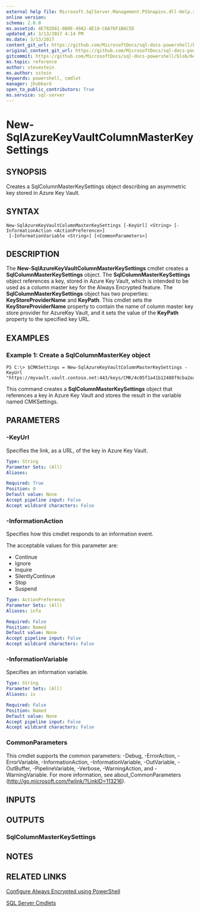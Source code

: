 ```yaml
---
external help file: Microsoft.SqlServer.Management.PSSnapins.dll-Help.xml
online version: 
schema: 2.0.0
ms.assetid: 4E782D81-0B0E-49A2-8E18-C6A76F1B6C5D
updated_at: 3/13/2017 4:14 PM
ms.date: 3/13/2017
content_git_url: https://github.com/MicrosoftDocs/sql-docs-powershell/blob/live/sqlserver-cmdlets/sqlserver/vlatest/New-SqlAzureKeyVaultColumnMasterKeySettings.md
original_content_git_url: https://github.com/MicrosoftDocs/sql-docs-powershell/blob/live/sqlserver-cmdlets/sqlserver/vlatest/New-SqlAzureKeyVaultColumnMasterKeySettings.md
gitcommit: https://github.com/MicrosoftDocs/sql-docs-powershell/blob/6eefe64a0ce19459190f09768267a4c79f9a6af9/sqlserver-cmdlets/sqlserver/vlatest/New-SqlAzureKeyVaultColumnMasterKeySettings.md
ms.topic: reference
author: stevestein
ms.author: sstein
keywords: powershell, cmdlet
manager: jhubbard
open_to_public_contributors: True
ms.service: sql-server
---
```


# New-SqlAzureKeyVaultColumnMasterKeySettings

## SYNOPSIS
Creates a SqlColumnMasterKeySettings object describing an asymmetric key stored in Azure Key Vault.

## SYNTAX

```
New-SqlAzureKeyVaultColumnMasterKeySettings [-KeyUrl] <String> [-InformationAction <ActionPreference>]
 [-InformationVariable <String>] [<CommonParameters>]
```

## DESCRIPTION
The **New-SqlAzureKeyVaultColumnMasterKeySettings** cmdlet creates a **SqlColumnMasterKeySettings** object.
The **SqlColumnMasterKeySettings** object references a key, stored in Azure Key Vault, which is intended to be used as a column master key for the Always Encrypted feature.
The **SqlColumnMasterKeySettings** object has two properties: **KeyStoreProviderName** and **KeyPath**.
This cmdlet sets the **KeyStoreProviderName** property to contain the name of column master key store provider for AzureKey Vault, and it sets the value of the **KeyPath** property to the specified key URL.

## EXAMPLES

### Example 1: Create a SqlColumnMasterKey object
```
PS C:\> $CMKSettings = New-SqlAzureKeyVaultColumnMasterKeySettings -KeyUrl "https://myvault.vault.contoso.net:443/keys/CMK/4c05f1a41b12488f9cba2ea964b6a700"
```

This command creates a **SqlColumnMasterKeySettings** object that references a key in Azure Key Vault and stores the result in the variable named CMKSettings.

## PARAMETERS

### -KeyUrl
Specifies the link, as a URL, of the key in Azure Key Vault.

```yaml
Type: String
Parameter Sets: (All)
Aliases: 

Required: True
Position: 0
Default value: None
Accept pipeline input: False
Accept wildcard characters: False
```

### -InformationAction
Specifies how this cmdlet responds to an information event.

The acceptable values for this parameter are:

- Continue
- Ignore
- Inquire
- SilentlyContinue
- Stop
- Suspend

```yaml
Type: ActionPreference
Parameter Sets: (All)
Aliases: infa

Required: False
Position: Named
Default value: None
Accept pipeline input: False
Accept wildcard characters: False
```

### -InformationVariable
Specifies an information variable.

```yaml
Type: String
Parameter Sets: (All)
Aliases: iv

Required: False
Position: Named
Default value: None
Accept pipeline input: False
Accept wildcard characters: False
```

### CommonParameters
This cmdlet supports the common parameters: -Debug, -ErrorAction, -ErrorVariable, -InformationAction, -InformationVariable, -OutVariable, -OutBuffer, -PipelineVariable, -Verbose, -WarningAction, and -WarningVariable. For more information, see about_CommonParameters (http://go.microsoft.com/fwlink/?LinkID=113216).

## INPUTS

## OUTPUTS

### SqlColumnMasterKeySettings

## NOTES

## RELATED LINKS

[Configure Always Encrypted using PowerShell](https://msdn.microsoft.com/library/mt755926.aspx)

[SQL Server Cmdlets](xref:sqlserver/vlatest/SqlServer.md)
